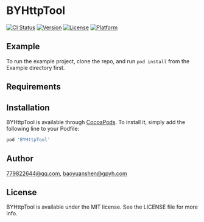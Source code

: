 # BYHttpTool

[![CI Status](https://img.shields.io/travis/779822644@qq.com/BYHttpTool.svg?style=flat)](https://travis-ci.org/779822644@qq.com/BYHttpTool)
[![Version](https://img.shields.io/cocoapods/v/BYHttpTool.svg?style=flat)](https://cocoapods.org/pods/BYHttpTool)
[![License](https://img.shields.io/cocoapods/l/BYHttpTool.svg?style=flat)](https://cocoapods.org/pods/BYHttpTool)
[![Platform](https://img.shields.io/cocoapods/p/BYHttpTool.svg?style=flat)](https://cocoapods.org/pods/BYHttpTool)

## Example

To run the example project, clone the repo, and run `pod install` from the Example directory first.

## Requirements

## Installation

BYHttpTool is available through [CocoaPods](https://cocoapods.org). To install
it, simply add the following line to your Podfile:

```ruby
pod 'BYHttpTool'
```

## Author

779822644@qq.com, baoyuanshen@gpyh.com

## License

BYHttpTool is available under the MIT license. See the LICENSE file for more info.
